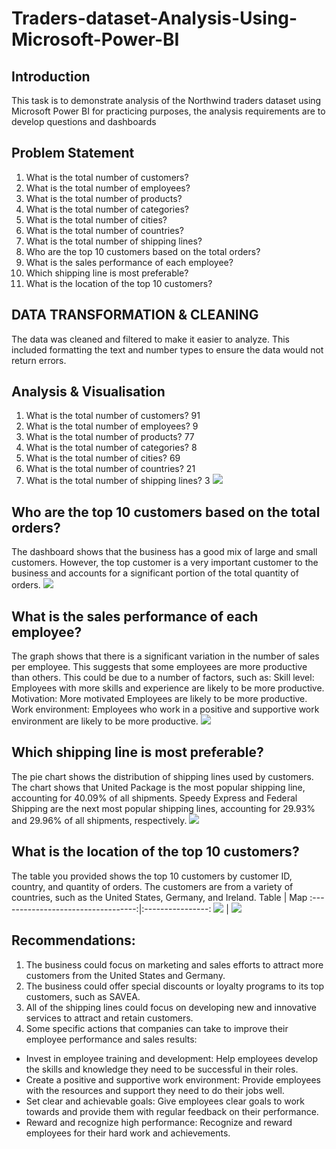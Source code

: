 # Traders-dataset-Analysis-Using-Microsoft-Power-BI
## Introduction
This task is to demonstrate analysis of the Northwind traders dataset using Microsoft Power BI for practicing purposes, the analysis requirements are to develop  questions and dashboards
## Problem Statement
1.	What is the total number of customers?
2.	What is the total number of employees?
3.	What is the total number of products?
4.	What is the total number of categories?
5.	What is the total number of cities?
6.	What is the total number of countries?
7.	What is the total number of shipping lines?
8.	Who are the top 10 customers based on the total orders?
9.	What is the sales performance of each employee?
10.	Which shipping line is most preferable?
11.	What is the location of the top 10 customers?
    
## DATA TRANSFORMATION & CLEANING
The data was cleaned and filtered to make it easier to analyze. This included formatting the text and number types to ensure the data would not return errors.
## Analysis & Visualisation
1.	What is the total number of customers? 91
2.	What is the total number of employees? 9
3.	What is the total number of products? 77 
4.	What is the total number of categories? 8 
5.	What is the total number of cities? 69 
6.	What is the total number of countries? 21
7.	What is the total number of shipping lines? 3
![](F_line.png)

## Who are the top 10 customers based on the total orders?
The dashboard shows that the business has a good mix of large and small customers. However, the top customer is a very important customer to the business and accounts for a significant portion of the total quantity of orders.
![](top10_customers.png)

## What is the sales performance of each employee?
The graph  shows that there is a significant variation in the number of sales per employee. This suggests that some employees are more productive than others. This could be due to a number of factors, such as:
Skill level: Employees with more skills and experience are likely to be more productive.
Motivation: More motivated Employees are likely to be more productive.
Work environment: Employees who work in a positive and supportive work environment are likely to be more productive.
![](Employee_performance.png)

## Which shipping line is most preferable?
 The pie chart shows the distribution of shipping lines used by customers. The chart shows that United Package is the most popular shipping line, accounting for 40.09% of all shipments. Speedy Express and Federal Shipping are the next most popular shipping lines, accounting for 29.93% and 29.96% of all shipments, respectively.
 ![](Shippinp_lines.png)

 ## What is the location of the top 10 customers?
The table you provided shows the top 10 customers by customer ID, country, and quantity of orders. The customers are from a variety of countries, such as the United States, Germany, and Ireland.
Table                               |          Map
:----------------------------------:|:----------------:
![](Customers_locationtable.png)         |     ![](customers_map.png)

## Recommendations: 
1.	The business could focus on marketing and sales efforts to attract more customers from the United States and Germany.
2.	The business could offer special discounts or loyalty programs to its top customers, such as SAVEA.
3.	All of the shipping lines could focus on developing new and innovative services to attract and retain customers.
4.	Some specific actions that companies can take to improve their employee performance and sales results:
-	Invest in employee training and development: Help employees develop the skills and knowledge they need to be successful in their roles.
-	Create a positive and supportive work environment: Provide employees with the resources and support they need to do their jobs well.
-	Set clear and achievable goals: Give employees clear goals to work towards and provide them with regular feedback on their performance.
-	Reward and recognize high performance: Recognize and reward employees for their hard work and achievements.

